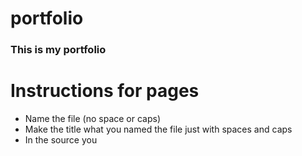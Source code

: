# portfolio
### This is my portfolio

# Instructions for pages
- Name the file (no space or caps)
- Make the title what you named the file just with spaces and caps
- In the source you 